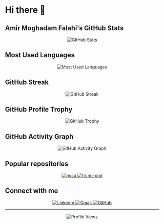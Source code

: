 # Hi there 👋

## Amir Moghadam Falahi's GitHub Stats

<div align="center">
  <img src="https://github-readme-stats.vercel.app/api?username=AmirMoghadamFalahi&show_icons=true&theme=radical&hide_border=true&bg_color=0D1117&title_color=58A6FF&text_color=FFFFFF&icon_color=58A6FF&include_all_commits=true&count_private=true" alt="GitHub Stats" />
</div>

## Most Used Languages

<div align="center">
  <img src="https://github-readme-stats.vercel.app/api/top-langs/?username=AmirMoghadamFalahi&layout=compact&theme=radical&hide_border=true&bg_color=0D1117&title_color=58A6FF&text_color=FFFFFF&include_all_commits=true&count_private=true" alt="Most Used Languages" />
</div>

## GitHub Streak

<div align="center">
  <img src="https://github-readme-streak-stats.herokuapp.com/?user=AmirMoghadamFalahi&theme=radical&hide_border=true&background=0D1117&stroke=58A6FF&ring=58A6FF&fire=58A6FF&currStreakNum=FFFFFF&currStreakLabel=58A6FF&sideNums=FFFFFF&sideLabels=58A6FF&dates=FFFFFF" alt="GitHub Streak" />
</div>

## GitHub Profile Trophy

<div align="center">
  <img src="https://github-profile-trophy.vercel.app/?username=AmirMoghadamFalahi&theme=radical&no-frame=true&no-bg=true&margin-w=4&row=1&column=6" alt="GitHub Trophy" />
</div>

## GitHub Activity Graph

<div align="center">
  <img src="https://github-readme-activity-graph.vercel.app/graph?username=AmirMoghadamFalahi&theme=react-dark&hide_border=true&bg_color=0D1117&color=58A6FF&line=58A6FF&point=FFFFFF" alt="GitHub Activity Graph" />
</div>

## Popular repositories

<div align="center">
  <a href="https://github.com/AmirMoghadamFalahi/pssa">
    <img src="https://github-readme-stats.vercel.app/api/pin/?username=AmirMoghadamFalahi&repo=pssa&theme=radical&hide_border=true&bg_color=0D1117&title_color=58A6FF&text_color=FFFFFF" alt="pssa" />
  </a>
  <a href="https://github.com/AmirMoghadamFalahi/frcnn-pod">
    <img src="https://github-readme-stats.vercel.app/api/pin/?username=AmirMoghadamFalahi&repo=frcnn-pod&theme=radical&hide_border=true&bg_color=0D1117&title_color=58A6FF&text_color=FFFFFF" alt="frcnn-pod" />
  </a>
</div>

## Connect with me

<div align="center">
  <a href="https://linkedin.com/in/amirmoghadamfalahi" target="_blank">
    <img src="https://img.shields.io/badge/LinkedIn-0077B5?style=for-the-badge&logo=linkedin&logoColor=white" alt="LinkedIn" />
  </a>
  <a href="mailto:amir.moghadam.falahi@gmail.com">
    <img src="https://img.shields.io/badge/Gmail-D14836?style=for-the-badge&logo=gmail&logoColor=white" alt="Gmail" />
  </a>
  <a href="https://github.com/AmirMoghadamFalahi" target="_blank">
    <img src="https://img.shields.io/badge/GitHub-100000?style=for-the-badge&logo=github&logoColor=white" alt="GitHub" />
  </a>
</div>

---

<div align="center">
  <img src="https://komarev.com/ghpvc/?username=AmirMoghadamFalahi&style=flat-square&color=58A6FF" alt="Profile Views" />
</div>
